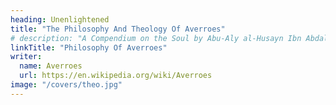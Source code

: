 ```yaml
---
heading: Unenlightened
title: "The Philosophy And Theology Of Averroes"
# description: "A Compendium on the Soul by Abu-Aly al-Husayn Ibn Abdallah Ibn Sina"
linkTitle: "Philosophy Of Averroes"
writer:
  name: Averroes
  url: https://en.wikipedia.org/wiki/Averroes
image: "/covers/theo.jpg"
---
```

